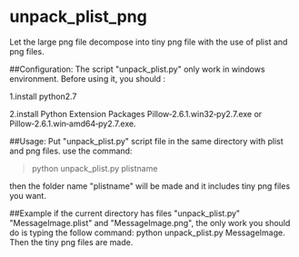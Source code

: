 unpack_plist_png
================

Let the large png file decompose into tiny png file with the use of plist and png files.

##Configuration:
  The script "unpack_plist.py" only work in windows environment. Before using it, you should :
  
  1.install python2.7
  
  2.install Python Extension Packages Pillow‑2.6.1.win32‑py2.7.exe or Pillow‑2.6.1.win‑amd64‑py2.7.exe.
  
 

##Usage:
  Put "unpack_plist.py" script file in the same directory with plist and png files.
  use the command:
  >python unpack_plist.py plistname
  
  then the folder name "plistname" will be made and it includes tiny png files you want.

##Example
  if the current directory has files "unpack_plist.py" "MessageImage.plist" and "MessageImage.png", the only work you should do is typing the follow command: python unpack_plist.py MessageImage. Then the tiny png files are made.
